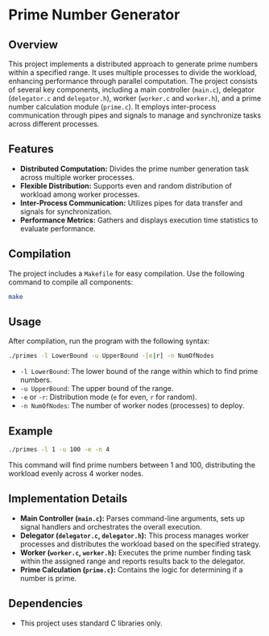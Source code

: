 # Prime Number Generator

## Overview

This project implements a distributed approach to generate prime numbers within a specified range. It uses multiple processes to divide the workload, enhancing performance through parallel computation. The project consists of several key components, including a main controller (`main.c`), delegator (`delegator.c` and `delegator.h`), worker (`worker.c` and `worker.h`), and a prime number calculation module (`prime.c`). It employs inter-process communication through pipes and signals to manage and synchronize tasks across different processes.

## Features

- **Distributed Computation:** Divides the prime number generation task across multiple worker processes.
- **Flexible Distribution:** Supports even and random distribution of workload among worker processes.
- **Inter-Process Communication:** Utilizes pipes for data transfer and signals for synchronization.
- **Performance Metrics:** Gathers and displays execution time statistics to evaluate performance.

## Compilation

The project includes a `Makefile` for easy compilation. Use the following command to compile all components:

 ```bash
 make
```

## Usage

After compilation, run the program with the following syntax:

 ```bash
 ./primes -l LowerBound -u UpperBound -[e|r] -n NumOfNodes
```


- `-l LowerBound`: The lower bound of the range within which to find prime numbers.
- `-u UpperBound`: The upper bound of the range.
- `-e` or `-r`: Distribution mode (`e` for even, `r` for random).
- `-n NumOfNodes`: The number of worker nodes (processes) to deploy.

## Example

 ```bash
 ./primes -l 1 -u 100 -e -n 4
```


This command will find prime numbers between 1 and 100, distributing the workload evenly across 4 worker nodes.

## Implementation Details

- **Main Controller (`main.c`):** Parses command-line arguments, sets up signal handlers and orchestrates the overall execution.
- **Delegator (`delegator.c`, `delegator.h`):** This process manages worker processes and distributes the workload based on the specified strategy.
- **Worker (`worker.c`, `worker.h`):** Executes the prime number finding task within the assigned range and reports results back to the delegator.
- **Prime Calculation (`prime.c`):** Contains the logic for determining if a number is prime.

## Dependencies

- This project uses standard C libraries only.


